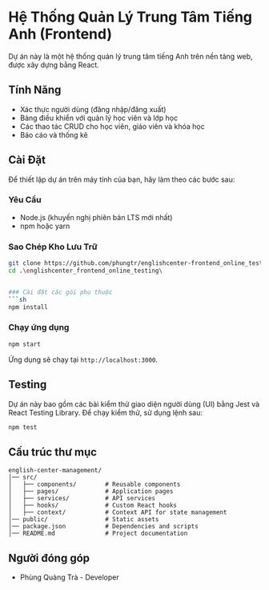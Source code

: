 # Hệ Thống Quản Lý Trung Tâm Tiếng Anh (Frontend)

Dự án này là một hệ thống quản lý trung tâm tiếng Anh trên nền tảng web, được xây dựng bằng React.

## Tính Năng
- Xác thực người dùng (đăng nhập/đăng xuất)  
- Bảng điều khiển với quản lý học viên và lớp học  
- Các thao tác CRUD cho học viên, giáo viên và khóa học  
- Báo cáo và thống kê  

## Cài Đặt  
Để thiết lập dự án trên máy tính của bạn, hãy làm theo các bước sau:

### Yêu Cầu  
- Node.js (khuyến nghị phiên bản LTS mới nhất)  
- npm hoặc yarn  

### Sao Chép Kho Lưu Trữ  
```sh
git clone https://github.com/phungtr/englishcenter-frontend_online_testing.git
cd .\englishcenter_frontend_online_testing\


### Cài đặt các gói phụ thuộc
```sh
npm install
```

### Chạy ứng dụng
```sh
npm start
```
Ứng dụng sẽ chạy tại `http://localhost:3000`.

## Testing
Dự án này bao gồm các bài kiểm thử giao diện người dùng (UI) bằng Jest và React Testing Library.
Để chạy kiểm thử, sử dụng lệnh sau:
```sh
npm test
```

## Cấu trúc thư mục
```
english-center-management/
│── src/
│   ├── components/        # Reusable components
│   ├── pages/             # Application pages
│   ├── services/          # API services
│   ├── hooks/             # Custom React hooks
│   ├── context/           # Context API for state management
│── public/                # Static assets
│── package.json           # Dependencies and scripts
│── README.md              # Project documentation
```

## Người đóng góp
- Phùng Quàng Trà  - Developer 

